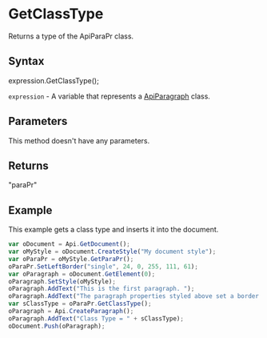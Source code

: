 # GetClassType

Returns a type of the ApiParaPr class.

## Syntax

expression.GetClassType();

`expression` - A variable that represents a [ApiParagraph](../ApiParagraph.md) class.

## Parameters

This method doesn't have any parameters.

## Returns

"paraPr"

## Example

This example gets a class type and inserts it into the document.

```javascript
var oDocument = Api.GetDocument();
var oMyStyle = oDocument.CreateStyle("My document style");
var oParaPr = oMyStyle.GetParaPr();
oParaPr.SetLeftBorder("single", 24, 0, 255, 111, 61);
var oParagraph = oDocument.GetElement(0);
oParagraph.SetStyle(oMyStyle);
oParagraph.AddText("This is the first paragraph. ");
oParagraph.AddText("The paragraph properties styled above set a border at its left side.");
var sClassType = oParaPr.GetClassType();
oParagraph = Api.CreateParagraph();
oParagraph.AddText("Class Type = " + sClassType);
oDocument.Push(oParagraph);
```
